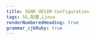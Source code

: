 ```yaml
---
title: 5GNR UESIM Configuration
tags: 5G,配置,Linux
renderNumberedHeading: true
grammar_cjkRuby: true
---
```



